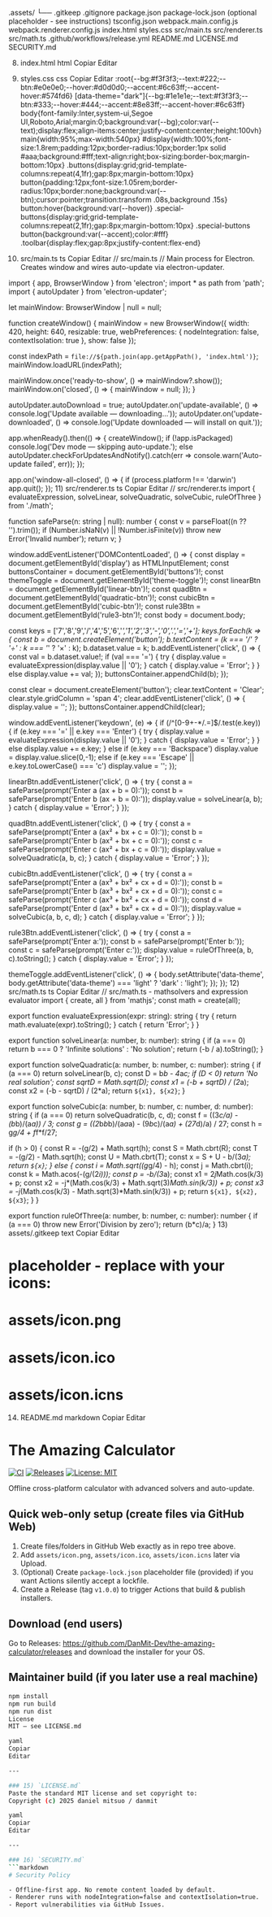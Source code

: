 .assets/
  └── .gitkeep
.gitignore
package.json
package-lock.json (optional placeholder - see instructions)
tsconfig.json
webpack.main.config.js
webpack.renderer.config.js
index.html
styles.css
src/main.ts
src/renderer.ts
src/math.ts
.github/workflows/release.yml
README.md
LICENSE.md
SECURITY.md









8) index.html
html
Copiar
Editar

9) styles.css
css
Copiar
Editar
:root{--bg:#f3f3f3;--text:#222;--btn:#e0e0e0;--hover:#d0d0d0;--accent:#6c63ff;--accent-hover:#574fd6}
[data-theme="dark"]{--bg:#1e1e1e;--text:#f3f3f3;--btn:#333;--hover:#444;--accent:#8e83ff;--accent-hover:#6c63ff}
body{font-family:Inter,system-ui,Segoe UI,Roboto,Arial;margin:0;background:var(--bg);color:var(--text);display:flex;align-items:center;justify-content:center;height:100vh}
main{width:95%;max-width:540px}
#display{width:100%;font-size:1.8rem;padding:12px;border-radius:10px;border:1px solid #aaa;background:#fff;text-align:right;box-sizing:border-box;margin-bottom:10px}
.buttons{display:grid;grid-template-columns:repeat(4,1fr);gap:8px;margin-bottom:10px}
button{padding:12px;font-size:1.05rem;border-radius:10px;border:none;background:var(--btn);cursor:pointer;transition:transform .08s,background .15s}
button:hover{background:var(--hover)}
.special-buttons{display:grid;grid-template-columns:repeat(2,1fr);gap:8px;margin-bottom:10px}
.special-buttons button{background:var(--accent);color:#fff}
.toolbar{display:flex;gap:8px;justify-content:flex-end}
10) src/main.ts
ts
Copiar
Editar
// src/main.ts
// Main process for Electron. Creates window and wires auto-update via electron-updater.

import { app, BrowserWindow } from 'electron';
import * as path from 'path';
import { autoUpdater } from 'electron-updater';

let mainWindow: BrowserWindow | null = null;

function createWindow() {
  mainWindow = new BrowserWindow({
    width: 420,
    height: 640,
    resizable: true,
    webPreferences: { nodeIntegration: false, contextIsolation: true },
    show: false
  });

  const indexPath = `file://${path.join(app.getAppPath(), 'index.html')}`;
  mainWindow.loadURL(indexPath);

  mainWindow.once('ready-to-show', () => mainWindow?.show());
  mainWindow.on('closed', () => { mainWindow = null; });
}

autoUpdater.autoDownload = true;
autoUpdater.on('update-available', () => console.log('Update available — downloading...'));
autoUpdater.on('update-downloaded', () => console.log('Update downloaded — will install on quit.'));

app.whenReady().then(() => {
  createWindow();
  if (!app.isPackaged) console.log('Dev mode — skipping auto-update.');
  else autoUpdater.checkForUpdatesAndNotify().catch(err => console.warn('Auto-update failed', err));
});

app.on('window-all-closed', () => { if (process.platform !== 'darwin') app.quit(); });
11) src/renderer.ts
ts
Copiar
Editar
// src/renderer.ts
import { evaluateExpression, solveLinear, solveQuadratic, solveCubic, ruleOfThree } from './math';

function safeParse(n: string | null): number {
  const v = parseFloat((n ?? '').trim());
  if (Number.isNaN(v) || !Number.isFinite(v)) throw new Error('Invalid number');
  return v;
}

window.addEventListener('DOMContentLoaded', () => {
  const display = document.getElementById('display') as HTMLInputElement;
  const buttonsContainer = document.getElementById('buttons')!;
  const themeToggle = document.getElementById('theme-toggle')!;
  const linearBtn = document.getElementById('linear-btn')!;
  const quadBtn = document.getElementById('quadratic-btn')!;
  const cubicBtn = document.getElementById('cubic-btn')!;
  const rule3Btn = document.getElementById('rule3-btn')!;
  const body = document.body;

  const keys = ['7','8','9','/','4','5','6','*','1','2','3','-','0','.','=','+'];
  keys.forEach(k => {
    const b = document.createElement('button');
    b.textContent = (k === '/' ? '÷' : k === '*' ? '×' : k);
    b.dataset.value = k;
    b.addEventListener('click', () => {
      const val = b.dataset.value!;
      if (val === '=') {
        try { display.value = evaluateExpression(display.value || '0'); } catch { display.value = 'Error'; }
      } else display.value += val;
    });
    buttonsContainer.appendChild(b);
  });

  const clear = document.createElement('button');
  clear.textContent = 'Clear';
  clear.style.gridColumn = 'span 4';
  clear.addEventListener('click', () => { display.value = ''; });
  buttonsContainer.appendChild(clear);

  window.addEventListener('keydown', (e) => {
    if (/^[0-9+\-*/.=]$/.test(e.key)) {
      if (e.key === '=' || e.key === 'Enter') {
        try { display.value = evaluateExpression(display.value || '0'); } catch { display.value = 'Error'; }
      } else display.value += e.key;
    } else if (e.key === 'Backspace') display.value = display.value.slice(0,-1);
    else if (e.key === 'Escape' || e.key.toLowerCase() === 'c') display.value = '';
  });

  linearBtn.addEventListener('click', () => {
    try {
      const a = safeParse(prompt('Enter a (ax + b = 0):'));
      const b = safeParse(prompt('Enter b (ax + b = 0):'));
      display.value = solveLinear(a, b);
    } catch { display.value = 'Error'; }
  });

  quadBtn.addEventListener('click', () => {
    try {
      const a = safeParse(prompt('Enter a (ax² + bx + c = 0):'));
      const b = safeParse(prompt('Enter b (ax² + bx + c = 0):'));
      const c = safeParse(prompt('Enter c (ax² + bx + c = 0):'));
      display.value = solveQuadratic(a, b, c);
    } catch { display.value = 'Error'; }
  });

  cubicBtn.addEventListener('click', () => {
    try {
      const a = safeParse(prompt('Enter a (ax³ + bx² + cx + d = 0):'));
      const b = safeParse(prompt('Enter b (ax³ + bx² + cx + d = 0):'));
      const c = safeParse(prompt('Enter c (ax³ + bx² + cx + d = 0):'));
      const d = safeParse(prompt('Enter d (ax³ + bx² + cx + d = 0):'));
      display.value = solveCubic(a, b, c, d);
    } catch { display.value = 'Error'; }
  });

  rule3Btn.addEventListener('click', () => {
    try {
      const a = safeParse(prompt('Enter a:'));
      const b = safeParse(prompt('Enter b:'));
      const c = safeParse(prompt('Enter c:'));
      display.value = ruleOfThree(a, b, c).toString();
    } catch { display.value = 'Error'; }
  });

  themeToggle.addEventListener('click', () => {
    body.setAttribute('data-theme', body.getAttribute('data-theme') === 'light' ? 'dark' : 'light');
  });
});
12) src/math.ts
ts
Copiar
Editar
// src/math.ts - mathsolvers and expression evaluator
import { create, all } from 'mathjs';
const math = create(all);

export function evaluateExpression(expr: string): string {
  try { return math.evaluate(expr).toString(); } catch { return 'Error'; }
}

export function solveLinear(a: number, b: number): string {
  if (a === 0) return b === 0 ? 'Infinite solutions' : 'No solution';
  return (-b / a).toString();
}

export function solveQuadratic(a: number, b: number, c: number): string {
  if (a === 0) return solveLinear(b, c);
  const D = b*b - 4*a*c;
  if (D < 0) return 'No real solution';
  const sqrtD = Math.sqrt(D);
  const x1 = (-b + sqrtD) / (2*a);
  const x2 = (-b - sqrtD) / (2*a);
  return `${x1}, ${x2}`;
}

export function solveCubic(a: number, b: number, c: number, d: number): string {
  if (a === 0) return solveQuadratic(b, c, d);
  const f = ((3*c/a) - (b*b)/(a*a)) / 3;
  const g = ((2*b*b*b)/(a*a*a) - (9*b*c)/(a*a) + (27*d)/a) / 27;
  const h = g*g/4 + f*f*f/27;

  if (h > 0) {
    const R = -(g/2) + Math.sqrt(h);
    const S = Math.cbrt(R);
    const T = -(g/2) - Math.sqrt(h);
    const U = Math.cbrt(T);
    const x = S + U - b/(3*a);
    return `${x}`;
  } else {
    const i = Math.sqrt((g*g/4) - h);
    const j = Math.cbrt(i);
    const k = Math.acos(-(g/(2*i)));
    const p = -b/(3*a);
    const x1 = 2*j*Math.cos(k/3) + p;
    const x2 = -j*(Math.cos(k/3) + Math.sqrt(3)*Math.sin(k/3)) + p;
    const x3 = -j*(Math.cos(k/3) - Math.sqrt(3)*Math.sin(k/3)) + p;
    return `${x1}, ${x2}, ${x3}`;
  }
}

export function ruleOfThree(a: number, b: number, c: number): number {
  if (a === 0) throw new Error('Division by zero');
  return (b*c)/a;
}
13) assets/.gitkeep
text
Copiar
Editar
# placeholder - replace with your icons:
# assets/icon.png
# assets/icon.ico
# assets/icon.icns
14) README.md
markdown
Copiar
Editar
# The Amazing Calculator

[![CI](https://img.shields.io/github/actions/workflow/status/DanMit-Dev/the-amazing-calculator/release.yml?label=CI&style=for-the-badge)](https://github.com/DanMit-Dev/the-amazing-calculator/actions)
[![Releases](https://img.shields.io/github/v/release/DanMit-Dev/the-amazing-calculator?style=for-the-badge)](https://github.com/DanMit-Dev/the-amazing-calculator/releases)
[![License: MIT](https://img.shields.io/badge/License-MIT-green?style=for-the-badge)](LICENSE.md)

Offline cross-platform calculator with advanced solvers and auto-update.

## Quick web-only setup (create files via GitHub Web)

1. Create files/folders in GitHub Web exactly as in repo tree above.
2. Add `assets/icon.png`, `assets/icon.ico`, `assets/icon.icns` later via Upload.
3. (Optional) Create `package-lock.json` placeholder file (provided) if you want Actions silently accept a lockfile.
4. Create a Release (tag `v1.0.0`) to trigger Actions that build & publish installers.

## Download (end users)
Go to Releases: https://github.com/DanMit-Dev/the-amazing-calculator/releases and download the installer for your OS.

## Maintainer build (if you later use a real machine)
```bash
npm install
npm run build
npm run dist
License
MIT — see LICENSE.md

yaml
Copiar
Editar

---

### 15) `LICENSE.md`  
Paste the standard MIT license and set copyright to:
Copyright (c) 2025 daniel mitsuo / danmit

yaml
Copiar
Editar

---

### 16) `SECURITY.md`
```markdown
# Security Policy

- Offline-first app. No remote content loaded by default.
- Renderer runs with nodeIntegration=false and contextIsolation=true.
- Report vulnerabilities via GitHub Issues.